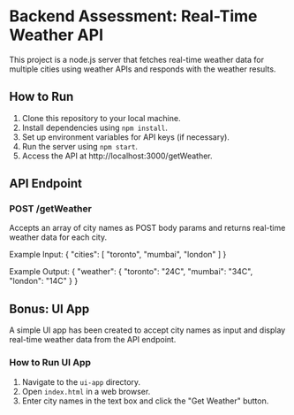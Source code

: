 # Backend Assessment: Real-Time Weather API

This project is a node.js server that fetches real-time weather data for multiple cities using weather APIs and responds with the weather results.


## How to Run

1. Clone this repository to your local machine.
2. Install dependencies using `npm install`.
3. Set up environment variables for API keys (if necessary).
4. Run the server using `npm start`.
5. Access the API at http://localhost:3000/getWeather.
 
## API Endpoint

### POST /getWeather

Accepts an array of city names as POST body params and returns real-time weather data for each city.

Example Input:
{ "cities": [ "toronto", "mumbai", "london" ] }

Example Output:
{
  "weather": {
    "toronto": "24C",
    "mumbai": "34C",
    "london": "14C"
  }
}

## Bonus: UI App

A simple UI app has been created to accept city names as input and display real-time weather data from the API endpoint.

### How to Run UI App

1. Navigate to the `ui-app` directory.
2. Open `index.html` in a web browser.
3. Enter city names in the text box and click the "Get Weather" button.

